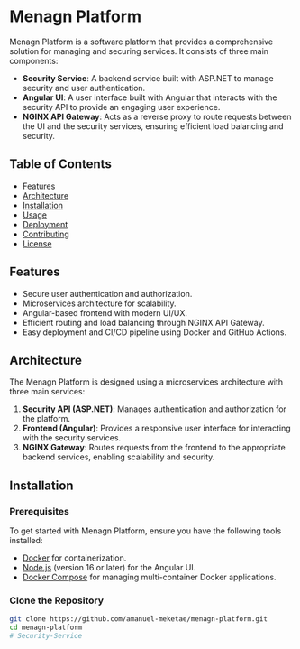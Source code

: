 # Menagn Platform

Menagn Platform is a software platform that provides a comprehensive solution for managing and securing services. It consists of three main components:

- **Security Service**: A backend service built with ASP.NET to manage security and user authentication.
- **Angular UI**: A user interface built with Angular that interacts with the security API to provide an engaging user experience.
- **NGINX API Gateway**: Acts as a reverse proxy to route requests between the UI and the security services, ensuring efficient load balancing and security.

## Table of Contents

- [Features](#features)
- [Architecture](#architecture)
- [Installation](#installation)
- [Usage](#usage)
- [Deployment](#deployment)
- [Contributing](#contributing)
- [License](#license)

## Features

- Secure user authentication and authorization.
- Microservices architecture for scalability.
- Angular-based frontend with modern UI/UX.
- Efficient routing and load balancing through NGINX API Gateway.
- Easy deployment and CI/CD pipeline using Docker and GitHub Actions.

## Architecture

The Menagn Platform is designed using a microservices architecture with three main services:

1. **Security API (ASP.NET)**: Manages authentication and authorization for the platform.
2. **Frontend (Angular)**: Provides a responsive user interface for interacting with the security services.
3. **NGINX Gateway**: Routes requests from the frontend to the appropriate backend services, enabling scalability and security.

## Installation

### Prerequisites

To get started with Menagn Platform, ensure you have the following tools installed:

- [Docker](https://www.docker.com/get-started) for containerization.
- [Node.js](https://nodejs.org/) (version 16 or later) for the Angular UI.
- [Docker Compose](https://docs.docker.com/compose/) for managing multi-container Docker applications.

### Clone the Repository

```bash
git clone https://github.com/amanuel-meketae/menagn-platform.git
cd menagn-platform
# Security-Service

